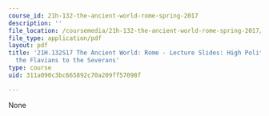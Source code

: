 ```yaml
---
course_id: 21h-132-the-ancient-world-rome-spring-2017
description: ''
file_location: /coursemedia/21h-132-the-ancient-world-rome-spring-2017/311a090c3bc665892c70a209ff57098f_MIT21H_132S17_HighPolitic2.pdf
file_type: application/pdf
layout: pdf
title: '21H.132S17 The Ancient World: Rome - Lecture Slides: High Politics - From
  the Flavians to the Severans'
type: course
uid: 311a090c3bc665892c70a209ff57098f

---
```

None